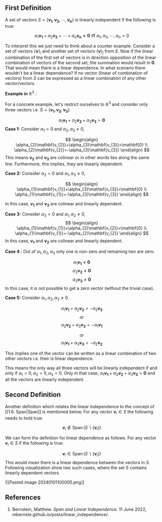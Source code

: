 
## First Definition 

A set of vectors $S=\{ \mathbf{v_{1}}, \mathbf{v_{2}},\cdots, \mathbf{v_{n}}\}$  is linearly independent if the following is true:

$$
\alpha_{1}\mathbf{v_{1}}+\alpha_{2}\mathbf{v_{2}}+\cdots+\alpha_{n}\mathbf{v_{n}=0 }~\text{iff}~ \alpha_{1}, \alpha_{2}, \cdots,\alpha_{n}=0
$$

To interpret this we just need to think about a counter example. Consider a set of vectors $\{\mathbf{v}\}_{i}$ and another set of vectors $\{\mathbf{v}\}_{j}$ from $S$. Now if the linear combination of the first set of vectors is in direction opposition of the linear combination of vectors of the second set, the summation would result in  $\mathbf{0}$. That would mean there is a linear dependence. In what scenario there wouldn't be a linear dependence? 
If no vector (linear of combination of vectors) from $S$ can be expressed as a linear combination of any other vector/vectors.

**Example in** $\mathbb{R}^3$ :

For a concrete example, let's restrict ourselves to $\mathbb{R}^3$ and consider only three vectors i.e. $S=\{ \mathbf{v_{1}},\mathbf{v_{2}},\mathbf{v_{3}}\}$.

$$
\alpha_{1} \mathbf{v_1}+\alpha_{2}\mathbf{v_{2}}+\alpha_{3}\mathbf{v_{3}}=\mathbf{0}
$$
**Case 1:** Consider $\alpha_{1}=0$ and $\alpha_{2},\alpha_{3}\neq 0$,  

$$
\begin{align}
\alpha_{2}\mathbf{v_{2}}+\alpha_{3}\mathbf{v_{3}}=\mathbf{0} \\
\alpha_{2}\mathbf{v_{2}}=-\alpha_{3}\mathbf{v_{3}}
\end{align}
$$
This means $\mathbf{v_{2}}$  and $\mathbf{v_{3}}$ are colinear or in other words lies along the same line. Furthermore, this implies, they are linearly dependent.

**Case 2:** Consider $\alpha_{2}=0$ and $\alpha_{1},\alpha_{3}\neq 0$,

$$
\begin{align}
\alpha_{1}\mathbf{v_{1}}+\alpha_{3}\mathbf{v_{3}}=\mathbf{0} \\
\alpha_{1}\mathbf{v_{1}}=-\alpha_{3}\mathbf{v_{3}}
\end{align}
$$

In this case, $\mathbf{v_{1}}$ and $\mathbf{v_{3}}$ are colinear and linearly dependent.

**Case 3:** Consider $\alpha_{3}=0$ and $\alpha_{1},\alpha_{2}\neq 0$,
$$
\begin{align}
\alpha_{1}\mathbf{v_{1}}+\alpha_{2}\mathbf{v_{2}}=\mathbf{0} \\
\alpha_{1}\mathbf{v_{1}}=-\alpha_{2}\mathbf{v_{2}}
\end{align}
$$
In this case, $\mathbf{v_{1}}$ and $\mathbf{v_{2}}$ are colinear and linearly dependent.

**Case 4 :** Out of $\alpha_{1},\alpha_{2},\alpha_{3}$  only one is non-zero and remaining two are zero. 

$$
\alpha_{1}\mathbf{v_{1}} \neq \mathbf{0}
$$
$$
\alpha_{2}\mathbf{v_{2}} \neq \mathbf{0}
$$
$$
\alpha_{3}\mathbf{v_{3}} \neq \mathbf{0}
$$
In this case, it is not possible to get a zero vector (without the trivial case).

**Case 5:**  Consider $\alpha_{1},\alpha_{2},\alpha_{3} \neq 0$.

$$
\alpha_{1} \mathbf{v_1}+\alpha_{2}\mathbf{v_{2}}=-\alpha_{3}\mathbf{v_{3}}
$$
$$
\text{or}
$$
$$
\alpha_{2} \mathbf{v_2}+\alpha_{3}\mathbf{v_{3}}=-\alpha_{1}\mathbf{v_{1}}
$$

$$
\text{or}
$$
$$
\alpha_{1} \mathbf{v_1}+\alpha_{3}\mathbf{v_{3}}=-\alpha_{2}\mathbf{v_{2}}
$$

This implies one of the vector can be written as a linear combination of two other vectors i.e. their is linear dependence.

This means the only way all three vectors will be linearly independent if and only if $\alpha_{1}=0,\alpha_{2}=0,\alpha_{3}=0$. Only in that case, $\alpha_{1} \mathbf{v_1}+\alpha_{2}\mathbf{v_{2}}+\alpha_{3}\mathbf{v_{3}}=\mathbf{0}$ and all the vectors are linearly independent.

## Second Definition

Another definition which relates the linear independence to the concept of [[1.6. Span|Span]] is mentioned below. For any vector $\mathbf{v}_{i}\in S$ the following needs to hold true: 

$$
\mathbf{v}_i \notin \operatorname{Span}\left(S \backslash\left\{\mathbf{v}_i\right\}\right)
$$

We can form the definition for linear dependence as follows. For any vector $\mathbf{v}_{i}\in S$ if the following is true:

$$
\mathbf{v}_i \in \operatorname{Span}\left(S \backslash\left\{\mathbf{v}_i\right\}\right)
$$
This would mean there is a linear dependence between the vectors in $S$.
Following visualization show two such cases, where the set $S$ contains linearly dependent vectors.

![[Pasted image 20240101100005.png]]

## References

1.  Bernstein, Matthew. _Span and Linear Independence_. 11 June 2022, mbernste.github.io/posts/linear_independence/.








